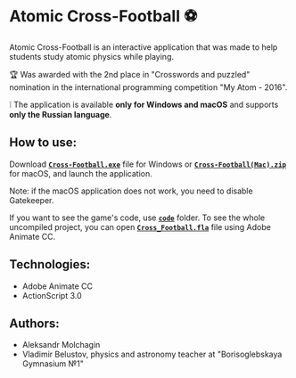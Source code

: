 # Atomic Cross-Football :soccer: 

 Atomic Cross-Football is an interactive application that was made to help students study atomic physics while playing. 

:trophy: Was awarded with the 2nd place in "Crosswords and puzzled" nomination in the international programming competition "My Atom - 2016". 

:grey_exclamation: The application is available  **only for Windows and macOS** and supports **only the Russian language**.

## How to use:
Download [**<code>Cross-Football.exe</code>**](https://github.com/AleksandrMolchagin/atomic-cross-football/raw/main/Cross-Football.exe) file for Windows or [**<code>Cross-Football(Mac).zip</code>**](https://github.com/AleksandrMolchagin/atomic-cross-football/raw/main/Cross-Football(Mac).zip) for macOS, and launch the application.

Note: if the macOS application does not work, you need to disable Gatekeeper.

If you want to see the game's code, use [**<code>code</code>**](https://github.com/AleksandrMolchagin/atomic-cross-football/blob/main/code) folder. To see the whole uncompiled project, you can open [**<code>Cross_Football.fla</code>**](https://github.com/AleksandrMolchagin/atomic-cross-football/raw/main/Cross_Football.fla) file using Adobe Animate CC.

## Technologies:
- Adobe Animate CC
- ActionScript 3.0

## Authors:
- Aleksandr Molchagin
- Vladimir Belustov, physics and astronomy teacher at "Borisoglebskaya Gymnasium №1"
